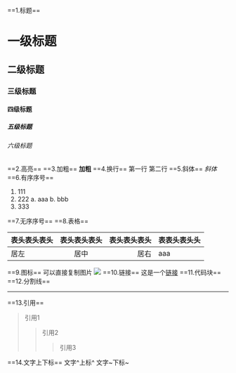 ==1.标题==
# 一级标题
## 二级标题
### 三级标题
#### 四级标题
##### 五级标题
###### 六级标题
==2.高亮==
==3.加粗==
**加粗**
==4.换行==
第一行
第二行
==5.斜体==
*斜体*
==6.有序序号==
1. 111
2. 222
   a. aaa
   b. bbb
3. 333

==7.无序序号==
==8.表格==

 | 表头表头表头 | 表头表头表头 | 表头表头表头 | 表表头表头头 |
 | ------------ | :----------: | -----------: | ------------ |
 | 居左         |     居中     |         居右 | aaa          |
==9.图标==
可以直接复制图片
![](图片路径)
==10.链接==
这是一个[链接](https://www.limfx.pro/ReadArticle/57/yi-zhong-xie-zuo-de-xin-fang-fa)
==11.代码块==
==12.分割线==
***
==13.引用==
>引用1
>>引用2
>>>引用3

==14.文字上下标==
文字^上标^
文字~下标~
